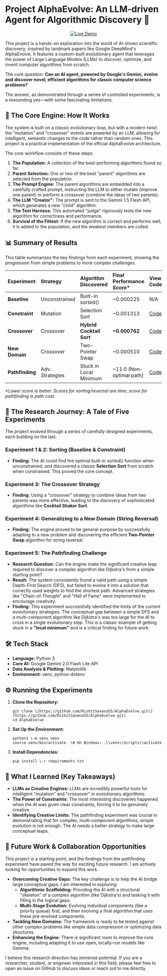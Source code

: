 # **Project AlphaEvolve: An LLM-driven Agent for Algorithmic Discovery 🧬**

<p align="center">
  <a href="[https://ai-evolver-webapp-3svl.vercel.app/](https://ai-evolver-webapp-3svl-ktno6e5yj-rishitsaxena55-4110s-projects.vercel.app)">
    <img src="https://img.shields.io/badge/Live%20Demo-Launch%20App-brightgreen?style=for-the-badge&logo=vercel" alt="Live Demo">
  </a>
</p>

This project is a hands-on exploration into the world of AI-driven scientific discovery, inspired by landmark papers like Google DeepMind's AlphaEvolve. It features a custom-built evolutionary agent that leverages the power of Large Language Models (LLMs) to discover, optimize, and invent computer algorithms from scratch.

The core question: **Can an AI agent, powered by Google's Gemini, evolve and discover novel, efficient algorithms for classic computer science problems?**

The answer, as demonstrated through a series of controlled experiments, is a resounding yes—with some fascinating limitations.

## **🚀 The Core Engine: How It Works**

The system is built on a classic evolutionary loop, but with a modern twist: the "mutation" and "crossover" events are powered by an LLM, allowing for intelligent, semantic changes to the code rather than random ones. This project is a practical implementation of the official AlphaEvolve architecture.

The core workflow consists of these steps:

1. **The Population:** A collection of the best-performing algorithms found so far.  
2. **Parent Selection:** One or two of the best "parent" algorithms are selected from the population.  
3. **The Prompt Engine:** The parent algorithms are embedded into a carefully crafted prompt, instructing the LLM to either mutate (improve one parent) or perform a crossover (combine the ideas of two parents).  
4. **The LLM "Creator":** The prompt is sent to the Gemini 1.5 Flash API, which generates a new "child" algorithm.  
5. **The Test Harness:** This automated "judge" rigorously tests the new algorithm for correctness and performance.  
6. **Survival of the Fittest:** If the new algorithm is correct and performs well, it is added to the population, and the weakest members are culled.

## **📊 Summary of Results**

This table summarizes the key findings from each experiment, showing the progression from simple problems to more complex challenges.

| Experiment | Strategy | Algorithm Discovered | Final Performance Score\* | View Code | View Plot |
| :---- | :---- | :---- | :---- | :---- | :---- |
| **Baseline** | Unconstrained | Built-in sorted() | \~0.000225 | N/A | N/A |
| **Constraint** | Mutation | Selection Sort | \~0.001313 | [Code](https://www.google.com/search?q=./results/selection_sort_suggestion.png) | N/A |
| **Crossover** | Crossover | **Hybrid Cocktail Sort** | **\~0.000762** | [Code](https://www.google.com/search?q=./results/hybrid_sorting_crossover_selection_sort_cocktail_shaker_sort_suggestion.png) | N/A |
| **New Domain** | Crossover | Two-Pointer Swap | \~0.000510 | [Code](https://www.google.com/search?q=./results_reversal/best_algorithm.py) | [Plot](https://www.google.com/search?q=./results_reversal/performance_history.png) |
| **Pathfinding** | Adv. Strategies | Stuck in Local Minimum | \~11.0 (Non-optimal path) | [Code](https://www.google.com/search?q=./results_path_finding/best_algorithm.py) | [Plot](https://www.google.com/search?q=./results_path_finding/performance_history.png) |

*\*Lower score is better. Scores for sorting/reversal are time; score for pathfinding is path cost.*

## **🔬 The Research Journey: A Tale of Five Experiments**

The project evolved through a series of carefully designed experiments, each building on the last.

### **Experiment 1 & 2: Sorting (Baseline & Constraint)**

* **Finding:** The AI could find the optimal built-in sorted() function when unconstrained, and discovered a classic **Selection Sort** from scratch when constrained. This proved the core concept.

### **Experiment 3: The Crossover Strategy**

* **Finding:** Using a "crossover" strategy to combine ideas from two parents was more effective, leading to the discovery of sophisticated algorithms like **Cocktail Shaker Sort**.

### **Experiment 4: Generalizing to a New Domain (String Reversal)**

* **Finding:** The engine proved to be general-purpose by successfully adapting to a new problem and discovering the efficient **Two-Pointer Swap** algorithm for string reversal.

### **Experiment 5: The Pathfinding Challenge**

* **Research Question:** Can the engine make the significant creative leap required to discover a complex algorithm like Dijkstra's from a simple starting point?  
* **Result:** The system consistently found a valid path using a simple Depth-First Search (DFS), but failed to evolve it into a solution that correctly used weights to find the shortest path. Advanced strategies like "Chain-of-Thought" and "Hall of Fame" were implemented to encourage creativity.  
* **Finding:** This experiment successfully identified the limits of the current evolutionary strategies. The conceptual gap between a simple DFS and a multi-component algorithm like Dijkstra's was too large for the AI to cross in a single evolutionary step. This is a classic example of getting stuck in a **"local minimum"** and is a critical finding for future work.

## **🛠️ Tech Stack**

* **Language:** Python 3  
* **Core AI:** Google Gemini 2.0 Flash Lite API  
* **Data Analysis & Plotting:** Matplotlib  
* **Environment:** venv, python-dotenv

## **⚙️ Running the Experiments**

1. **Clone the Repository:**  
   ```
   git clone \[https://github.com/RishitSaxena55/AlphaEvolve.git\](https://github.com/RishitSaxena55/AlphaEvolve.git)  
   cd AlphaEvolve
   ```

2. **Set Up the Environment:**  
   ```
   python3 \-m venv venv  
   source venv/bin/activate  \# On Windows: .\\venv\\Scripts\\activate
   ```
   
3. **Install Dependencies:**  
   ```
   pip install \-r requirements.txt  
   ```

## **🌟 What I Learned (Key Takeaways)**

* **LLMs as Creative Engines:** LLMs are incredibly powerful tools for intelligent "mutation" and "crossover" in evolutionary algorithms.  
* **The Power of Constraints:** The most interesting discoveries happened when the AI was given clear constraints, forcing it to be genuinely creative.  
* **Identifying Creative Limits:** The pathfinding experiment was crucial in demonstrating that for complex, multi-component algorithms, simple evolution is not enough. The AI needs a better strategy to make large conceptual leaps.

## **🤝 Future Work & Collaboration Opportunities**

This project is a starting point, and the findings from the pathfinding experiment have paved the way for exciting future research. I am actively looking for opportunities to expand this work.

* **Overcoming Creative Gaps:** The key challenge is to help the AI bridge large conceptual gaps. I am interested in exploring:  
  * **Algorithmic Scaffolding:** Providing the AI with a structural "skeleton" of a complex algorithm (like Dijkstra's) and tasking it with filling in the logical gaps.  
  * **Multi-Stage Evolution:** Evolving individual components (like a priority queue) first, and then evolving a final algorithm that uses these pre-evolved components.  
* **Tackling New Domains:** The framework is ready to be tested against other complex problems like simple data compression or optimizing data structures.  
* **Enhancing the Engine:** There is significant room to improve the core engine, including adapting it to use open, locally-run models like Gemma.

I believe this research direction has immense potential. If you are a researcher, student, or engineer interested in this field, please feel free to open an issue on GitHub to discuss ideas or reach out to me directly.
